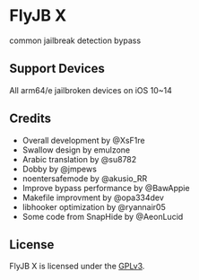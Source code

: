 # FlyJB X
common jailbreak detection bypass

## Support Devices
All arm64/e jailbroken devices on iOS 10~14

## Credits
- Overall development by @XsF1re
- Swallow design by emulzone
- Arabic translation by @su8782
- Dobby by @jmpews
- noentersafemode by @akusio_RR
- Improve bypass performance by @BawAppie
- Makefile improvment by @opa334dev
- libhooker optimization by @ryannair05
- Some code from SnapHide by @AeonLucid

## License
FlyJB X is licensed under the [GPLv3](LICENSE).
